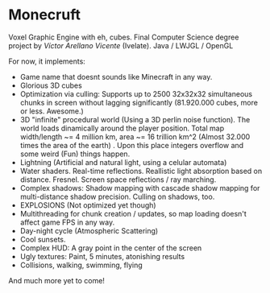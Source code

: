 # Monecruft

Voxel Graphic Engine with eh, cubes. Final Computer Science degree project by *Víctor Arellano Vicente* (Ivelate). Java / LWJGL / OpenGL

For now, it implements:

- Game name that doesnt sounds like Minecraft in any way.
- Glorious 3D cubes
- Optimization via culling: Supports up to 2500 32x32x32 simultaneous chunks in screen without lagging significantly (81.920.000  cubes, more or less. Awesome.)
- 3D "infinite" procedural world (Using a 3D perlin noise function). The world loads dinamically around the player position. Total map width/length ~= 4 million km, area ~= 16 trillion km^2 (Almost 32.000 times the area of the earth) . Upon this place integers overflow and some weird (Fun) things happen.
- Lightning (Artificial and natural light, using a celular automata)
- Water shaders. Real-time reflections. Reallistic light absorption based on distance. Fresnel. Screen space reflections / ray marching.
- Complex shadows: Shadow mapping with cascade shadow mapping for multi-distance shadow precision. Culling on shadows, too.
- EXPLOSIONS (Not optimized yet though)
- Multithreading for chunk creation / updates, so map loading doesn't affect game FPS in any way.
- Day-night cycle (Atmospheric Scattering)
- Cool sunsets.
- Complex HUD: A gray point in the center of the screen
- Ugly textures: Paint, 5 minutes, atonishing results
- Collisions, walking, swimming, flying

And much more yet to come!
